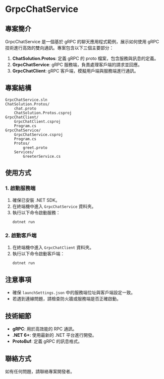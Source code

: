 # GrpcChatService

## 專案簡介
GrpcChatService 是一個基於 gRPC 的聊天應用程式範例，展示如何使用 gRPC 技術進行高效的雙向通訊。專案包含以下三個主要部分：

1. **ChatSolution.Protos**: 定義 gRPC 的 proto 檔案，包含服務與訊息的定義。
2. **GrpcChatService**: gRPC 服務端，負責處理客戶端的請求並回應。
3. **GrpcChatClient**: gRPC 客戶端，模擬用戶端與服務端進行通訊。

## 專案結構
```
GrpcChatService.sln
ChatSolution.Protos/
    chat.proto
    ChatSolution.Protos.csproj
GrpcChatClient/
    GrpcChatClient.csproj
    Program.cs
GrpcChatService/
    GrpcChatService.csproj
    Program.cs
    Protos/
        greet.proto
    Services/
        GreeterService.cs
```

## 使用方式

### 1. 啟動服務端
1. 確保已安裝 .NET SDK。
2. 在終端機中進入 `GrpcChatService` 資料夾。
3. 執行以下命令啟動服務：
   ```bash
   dotnet run
   ```

### 2. 啟動客戶端
1. 在終端機中進入 `GrpcChatClient` 資料夾。
2. 執行以下命令啟動客戶端：
   ```bash
   dotnet run
   ```

## 注意事項
- 確保 `launchSettings.json` 中的服務端位址與客戶端設定一致。
- 若遇到連線問題，請檢查防火牆或服務端是否正確啟動。

## 技術細節
- **gRPC**: 用於高效能的 RPC 通訊。
- **.NET 6+**: 使用最新的 .NET 平台進行開發。
- **ProtoBuf**: 定義 gRPC 的訊息格式。

## 聯絡方式
如有任何問題，請聯絡專案開發者。
